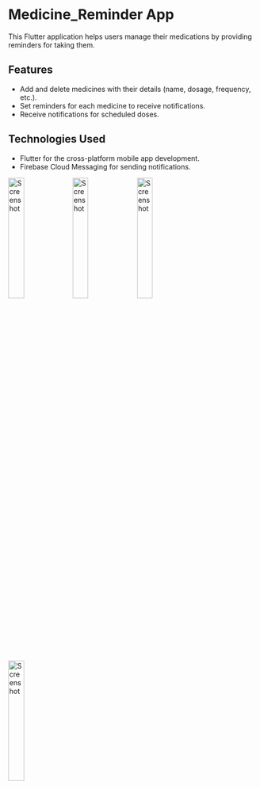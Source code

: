 # Medicine_Reminder App

This Flutter application helps users manage their medications by providing reminders for taking them.

## Features

- Add and delete medicines with their details (name, dosage, frequency, etc.).
- Set reminders for each medicine to receive notifications.
- Receive notifications for scheduled doses.

## Technologies Used

- Flutter for the cross-platform mobile app development.
- Firebase Cloud Messaging for sending notifications.
  <br>

<img src="https://github.com/Harshad903/Medicine_Reminder/assets/160331910/a66fe675-b84d-43f7-b6c6-7690c0ae5ac8" alt="Screenshot" style="height:25%; width:25%">
<img src="https://github.com/Harshad903/Medicine_Reminder/assets/160331910/c2b18905-e4ee-46a8-80cf-6a1821c4c48d" alt="Screenshot" style="height:25%; width:25%">
<img src="https://github.com/Harshad903/Medicine_Reminder/assets/160331910/7c57acbb-12ff-4a5d-97cb-2166f4c3f779" alt="Screenshot" style="height:25%; width:25%">
<img src="https://github.com/Harshad903/Medicine_Reminder/assets/160331910/0ae60291-c957-44cf-88bd-09cc0d69902a" alt="Screenshot" style="height:25%; width:25%">

